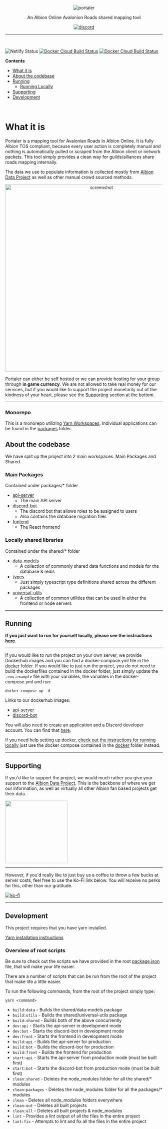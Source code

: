<p align="center">
  <img alt="portaler" src="https://portaler.zone/portaler-github.png" />
</p>

<p align="center">
  An Albion Online Avalonion Roads shared mapping tool
</p>

<p align="center">
  <a href="https://discord.gg/QAjhJ4YNsD">
    <img alt="discord" src="https://portaler.zone/discord.png" />
  </a>
</p>

---

<br />

![Netlify Status](https://api.netlify.com/api/v1/badges/76c8bf82-cf50-4310-8121-8196249f49bc/deploy-status) [![Docker Cloud Build Status](https://img.shields.io/docker/cloud/build/mawburn/portaler?label=docker%20api%20&style=flat-square)](https://hub.docker.com/repository/docker/mawburn/portaler) [![Docker Cloud Build Status](https://img.shields.io/docker/cloud/build/mawburn/portaler-bot?label=docker%20discord%20bot&style=flat-square)](https://hub.docker.com/repository/docker/mawburn/portaler-bot)

**Contents**

- [What it is](#what-it-is)
- [About the codebase](#about-the-codebase)
- [Running](#running)
  - [Running Locally](./local)
- [Supporting](#supporting)
- [Development](#development)

<br />

# What it is

Portaler is a mapping tool for Avalonian Roads in Albion Online. It is fully Albion TOS compliant, because every user action is completely manual and nothing is automatically pulled or scraped from the Albion client or network packets. This tool simply provides a clean way for guilds/alliances share roads mapping internally.

The data we use to populate information is collected mostly from [Albion Data Project](https://www.albion-online-data.com/) as well as other manual crowd sourced methods.

<p align="center">
  <img src="https://portaler.zone/screenshot.png" width="600px" alt="screenshot" />
</p>

Portaler can either be self hosted or we can provide hosting for your group through **in game currency**. We are not allowed to take real money for our services, but if you would like to support the project monetarily out of the kindness of your heart, please see the [Supporting](#supporting) section at the bottom.

---

### Monorepo

This is a monorepo utilizing [Yarn Workspaces](https://classic.yarnpkg.com/en/docs/workspaces/). Individual applications can be found in the [packages](/packages) folder.

## About the codebase

We have split up the project into 2 main workspaces. Main Packages and Shared.

### Main Packages

Contained under packages/\* folder

- [api-server](/packages/api-server)
  - The main API server
- [discord-bot](/packages/discord-bot)
  - The discord bot that allows roles to be assigned to users
  - Also contains the database migration files
- [fontend](/packages/frontend)
  - The React frontend

### Locally shared libraries

Contained under the shared/\* folder

- [data-models](/shared/data-models)
  - A collection of commonly shared data functions and models for the database & redis
- [types](/shared/types)
  - Just simply typescript type definitions shared across the different packages
- [universal-utils](/shared/universal-utils)
  - A collection of common utilities that can be used in either the frontend or node servers

---

## Running

**If you just want to run for yourself locally, please see the instructions [here](./local).**

---

If you would like to run the project on your own server, we provide Dockerhub images and you can find a docker-compose.yml file in the [docker](/docker) folder. If you would like to just run the project, you do not need to build the dockerfiles contained in the docker folder, just simply update the `.env.example` file with your variables, the variables in the docker-compose.yml and run:

    docker-compose up -d

Links to our dockerhub images:

- [api-server](https://hub.docker.com/repository/docker/mawburn/portaler)
- [discord-bot](https://hub.docker.com/repository/docker/mawburn/portaler-bot)

You will also need to create an application and a Discord developer account. You can find that [here](https://discord.com/developers/docs/intro).

If you need help setting up docker, [check out the instructions for running locally](./local) just use the docker compose contained in the [docker](/docker) folder instead.

---

## Supporting

If you'd like to support the project, we would much rather you give your support to the [Albion Data Project](https://www.albion-online-data.com/). This is the backbone of where we get our information, as well as virtually all other Albion fan based projects get their data.

[<img width="200px" height="auto" src="https://i.imgur.com/ly3lalz.png" />](https://www.patreon.com/bePatron?u=10422119)

---

However, if you'd really like to just buy us a coffee to throw a few bucks at server costs, feel free to use the Ko-Fi link below. You will receive no perks for this, other than our gratitude.

[![ko-fi](https://www.ko-fi.com/img/githubbutton_sm.svg)](https://ko-fi.com/Q5Q42OP4V)

---

## Development

This project requires that you have yarn installed.

[Yarn installation instructions](https://classic.yarnpkg.com/en/docs/install/)

### Overview of root scripts

Be sure to check out the scripts we have provided in the root [package.json](./package.json) file, that will make your life easier.

There are a number of scripts that can be run from the root of the project that make life a little easier.

To run the following commands, from the root of the project simply type:

    yarn <command>

- `build:data` - Builds the shared/data-models package
- `build:utils` - Builds the shared/universal-utils package
- `build:shared` - Builds both of the above concurrently
- `dev:api` - Starts the api-server in development mode
- `dev:bot` - Starts the discord-bot in development mode
- `dev:front` - Starts the frontend in development mode
- `build:api` - Builds the api-server for production
- `build:bot` - Builds the dicsord-bot for production
- `build:front` - Builds the frontend for production
- `start:api` - Starts the api-server from production mode (must be built first)
- `start:bot` - Starts the discord-bot from production mode (must be built first)
- `clean:shared` - Deletes the node_modules folder for all the shared/\* modules
- `clean:packages` - Deletes the node_modules folder for all the packages/\* modules
- `clean` - Deletes all node_modules folders everywhere
- `clean:out` - Deletes all built projects
- `clean:all` - Deletes all built projects & node_modules
- `lint` - Provides a lint output of all the files in the entire project
- `lint:fix` - Attempts to lint and fix all the files in the entire project
